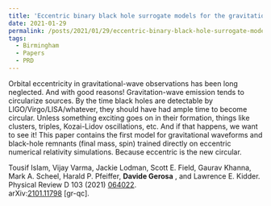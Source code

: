 ```yaml
---
title: 'Eccentric binary black hole surrogate models for the gravitational waveform and remnant properties: comparable mass, nonspinning case'
date: 2021-01-29
permalink: /posts/2021/01/29/eccentric-binary-black-hole-surrogate-models-for-the-gravitational-waveform-and-remnant-properties-comparable-mass-nonspinning-case
tags:
  - Birmingham
  - Papers
  - PRD
---
```


Orbital eccentricity in gravitational-wave observations has been long neglected. And with good reasons! Gravitation-wave emission tends to circularize sources. By the time black holes are detectable by LIGO/Virgo/LISA/whatever, they should have had ample time to become circular. Unless something exciting goes on in their formation, things like clusters, triples, Kozai-Lidov oscillations, etc. And if that happens, we want to see it! This paper contains the first model for gravitational waveforms and black-hole remnants (final mass, spin) trained directly on eccentric numerical relativity simulations. Because eccentric is the new circular.

Tousif Islam, Vijay Varma, Jackie Lodman, Scott E. Field, Gaurav Khanna, Mark A. Scheel, Harald P. Pfeiffer, **Davide Gerosa** , and Lawrence E. Kidder.  
Physical Review D 103 (2021) [064022](<https://journals.aps.org/prd/abstract/10.1103/PhysRevD.103.064022>).  
arXiv:[2101.11798](<https://arxiv.org/abs/2101.11798>) [gr-qc].

